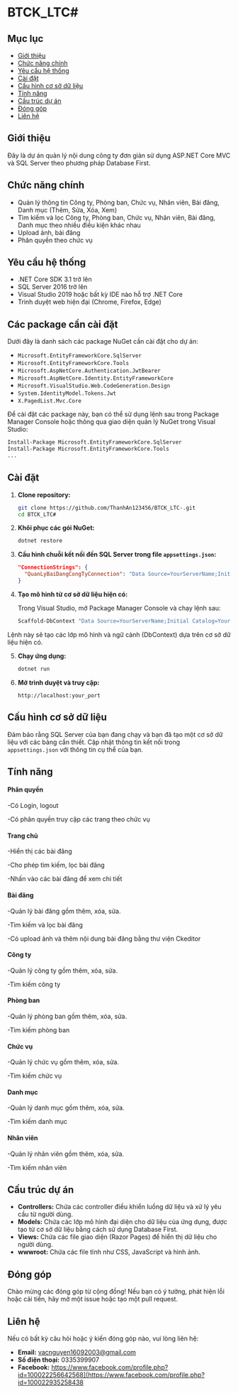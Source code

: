 # BTCK_LTC#

## Mục lục

- [Giới thiệu](#giới-thiệu)
- [Chức năng chính](#chức-năng-chính)
- [Yêu cầu hệ thống](#yêu-cầu-hệ-thống)
- [Cài đặt](#cài-đặt)
- [Cấu hình cơ sở dữ liệu](#cấu-hình-cơ-sở-dữ-liệu)
- [Tính năng](#tính-năng)
- [Cấu trúc dự án](#cấu-trúc-dự-án)
- [Đóng góp](#đóng-góp)
- [Liên hệ](#liên-hệ)

## Giới thiệu

Đây là dự án quản lý nội dung công ty đơn giản sử dụng ASP.NET Core MVC và SQL Server theo phương pháp Database First.

## Chức năng chính

- Quản lý thông tin Công ty, Phòng ban, Chức vụ, Nhân viên, Bài đăng, Danh mục (Thêm, Sửa, Xóa, Xem)
- Tìm kiếm và lọc Công ty, Phòng ban, Chức vụ, Nhân viên, Bài đăng, Danh mục theo nhiều điều kiện khác nhau
- Upload ảnh, bài đăng
- Phân quyền theo chức vụ

## Yêu cầu hệ thống

- .NET Core SDK 3.1 trở lên
- SQL Server 2016 trở lên
- Visual Studio 2019 hoặc bất kỳ IDE nào hỗ trợ .NET Core
- Trình duyệt web hiện đại (Chrome, Firefox, Edge)

## Các package cần cài đặt

Dưới đây là danh sách các package NuGet cần cài đặt cho dự án:

- `Microsoft.EntityFrameworkCore.SqlServer`
- `Microsoft.EntityFrameworkCore.Tools`
- `Microsoft.AspNetCore.Authentication.JwtBearer`
- `Microsoft.AspNetCore.Identity.EntityFrameworkCore`
- `Microsoft.VisualStudio.Web.CodeGeneration.Design`
- `System.IdentityModel.Tokens.Jwt`
- `X.PagedList.Mvc.Core`

Để cài đặt các package này, bạn có thể sử dụng lệnh sau trong Package Manager Console hoặc thông qua giao diện quản lý NuGet trong Visual Studio:

```bash
Install-Package Microsoft.EntityFrameworkCore.SqlServer
Install-Package Microsoft.EntityFrameworkCore.Tools
...
```
## Cài đặt

1. **Clone repository:**

    ```bash
    git clone https://github.com/ThanhAn123456/BTCK_LTC-.git
    cd BTCK_LTC#
    ```

2. **Khôi phục các gói NuGet:**

    ```bash
    dotnet restore
    ```

3. **Cấu hình chuỗi kết nối đến SQL Server trong file `appsettings.json`:**

    ```json
    "ConnectionStrings": {
      "QuanLyBaiDangCongTyConnection": "Data Source=YourServerName;Initial Catalog=YourDatabaseName;Integrated Security=True;Connect Timeout=30;Encrypt=True;Trust Server Certificate=True;Application Intent=ReadWrite;Multi Subnet Failover=False"
    }
    ```

4. **Tạo mô hình từ cơ sở dữ liệu hiện có:**

    Trong Visual Studio, mở Package Manager Console và chạy lệnh sau:

    ```bash
    Scaffold-DbContext "Data Source=YourServerName;Initial Catalog=YourDatabaseName;Integrated Security=True;Connect Timeout=30;Encrypt=True;Trust Server Certificate=True;Application Intent=ReadWrite;Multi Subnet Failover=False" Microsoft.EntityFrameworkCore.SqlServer -OutputDir Models
    ```
Lệnh này sẽ tạo các lớp mô hình và ngữ cảnh (DbContext) dựa trên cơ sở dữ liệu hiện có.

5. **Chạy ứng dụng:**

    ```bash
    dotnet run
    ```

6. **Mở trình duyệt và truy cập:**

    ```
    http://localhost:your_port
    ```

## Cấu hình cơ sở dữ liệu

Đảm bảo rằng SQL Server của bạn đang chạy và bạn đã tạo một cơ sở dữ liệu với các bảng cần thiết. Cập nhật thông tin kết nối trong `appsettings.json` với thông tin cụ thể của bạn.

## Tính năng
   #### Phân quyền
  -Có Login, logout
  
  -Có phân quyền truy cập các trang theo chức vụ
   #### Trang chủ
  -Hiển thị các bài đăng

  -Cho phép tìm kiếm, lọc bài đăng
  
  -Nhấn vào các bài đăng để xem chi tiết 
  #### Bài đăng
  -Quản lý bài đăng gồm thêm, xóa, sửa.
  
  -Tìm kiếm và lọc bài đăng

  -Có upload ảnh và thêm nội dung bài đăng bằng thư viện Ckeditor
  #### Công ty
  -Quản lý công ty gồm thêm, xóa, sửa.
  
  -Tìm kiếm công ty
  #### Phòng ban
  -Quản lý phòng ban gồm thêm, xóa, sửa.
  
  -Tìm kiếm phòng ban
  #### Chức vụ
  -Quản lý chức vụ gồm thêm, xóa, sửa.
  
  -Tìm kiếm chức vụ
  #### Danh mục
  -Quản lý danh mục gồm thêm, xóa, sửa.
  
  -Tìm kiếm danh mục
  #### Nhân viên
  -Quản lý nhân viên gồm thêm, xóa, sửa.
  
  -Tìm kiếm nhân viên

## Cấu trúc dự án

- **Controllers:** Chứa các controller điều khiển luồng dữ liệu và xử lý yêu cầu từ người dùng.
- **Models:** Chứa các lớp mô hình đại diện cho dữ liệu của ứng dụng, được tạo từ cơ sở dữ liệu bằng cách sử dụng Database First.
- **Views:** Chứa các file giao diện (Razor Pages) để hiển thị dữ liệu cho người dùng.
- **wwwroot:** Chứa các file tĩnh như CSS, JavaScript và hình ảnh.

## Đóng góp

Chào mừng các đóng góp từ cộng đồng! Nếu bạn có ý tưởng, phát hiện lỗi hoặc cải tiến, hãy mở một issue hoặc tạo một pull request.

## Liên hệ

Nếu có bất kỳ câu hỏi hoặc ý kiến đóng góp nào, vui lòng liên hệ:

- **Email:** vacnguyen16092003@gmail.com
- **Số điện thoại:** 0335399907
- **Facebook:** https://www.facebook.com/profile.php?id=100022256642568](https://www.facebook.com/profile.php?id=100022935258438
